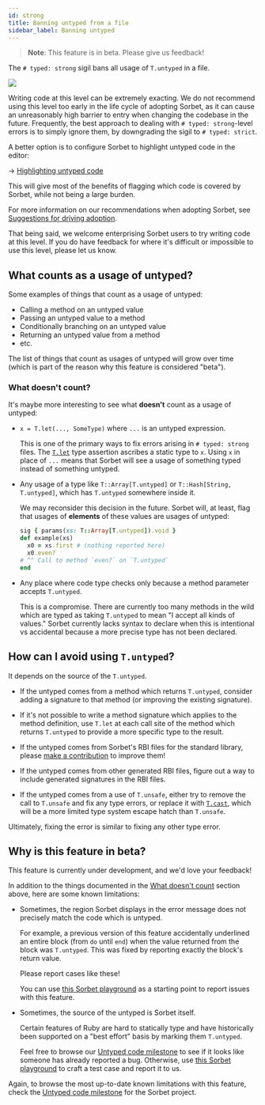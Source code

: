 ```yaml
---
id: strong
title: Banning untyped from a file
sidebar_label: Banning untyped
---
```


> **Note**: This feature is in beta. Please give us feedback!

The `# typed: strong` sigil bans all usage of `T.untyped` in a file.

![](/img/strong.png)

Writing code at this level can be extremely exacting. We do not recommend using this level too early in the life cycle of adopting Sorbet, as it can cause an unreasonably high barrier to entry when changing the codebase in the future. Frequently, the best approach to dealing with `# typed: strong`-level errors is to simply ignore them, by downgrading the sigil to `# typed: strict`.

A better option is to configure Sorbet to highlight untyped code in the editor:

→ [Highlighting untyped code](highlight-untyped.md)

This will give most of the benefits of flagging which code is covered by Sorbet, while not being a large burden.

For more information on our recommendations when adopting Sorbet, see [Suggestions for driving adoption](metrics.md#suggestions-for-driving-adoption).

That being said, we welcome enterprising Sorbet users to try writing code at this level. If you do have feedback for where it's difficult or impossible to use this level, please let us know.

## What counts as a usage of untyped?

Some examples of things that count as a usage of untyped:

- Calling a method on an untyped value
- Passing an untyped value to a method
- Conditionally branching on an untyped value
- Returning an untyped value from a method
- etc.

The list of things that count as usages of untyped will grow over time (which is part of the reason why this feature is considered "beta").

### What doesn't count?

It's maybe more interesting to see what **doesn't** count as a usage of untyped:

- `x = T.let(..., SomeType)` where `...` is an untyped expression.

  This is one of the primary ways to fix errors arising in `# typed: strong` files. The [`T.let`](type-assertions.md) type assertion ascribes a static type to `x`. Using `x` in place of `...` means that Sorbet will see a usage of something typed instead of something untyped.

- Any usage of a type like `T::Array[T.untyped]` or `T::Hash[String, T.untyped]`, which has `T.untyped` somewhere inside it.

  We may reconsider this decision in the future. Sorbet will, at least, flag that usages of **elements** of these values are usages of untyped:

  ```ruby
  sig { params(xs: T::Array[T.untyped]).void }
  def example(xs)
    x0 = xs.first # (nothing reported here)
    x0.even?
  # ^^ Call to method `even?` on `T.untyped`
  end
  ```

- Any place where code type checks only because a method parameter accepts `T.untyped`.

  This is a compromise. There are currently too many methods in the wild which are typed as taking `T.untyped` to mean "I accept all kinds of values." Sorbet currently lacks syntax to declare when this is intentional vs accidental because a more precise type has not been declared.

## How can I avoid using `T.untyped`?

It depends on the source of the `T.untyped`.

- If the untyped comes from a method which returns `T.untyped`, consider adding a signature to that method (or improving the existing signature).

- If it's not possible to write a method signature which applies to the method definition, use `T.let` at each call site of the method which returns `T.untyped` to provide a more specific type to the result.

- If the untyped comes from Sorbet's RBI files for the standard library, please [make a contribution](faq.md#it-looks-like-sorbets-types-for-the-stdlib-are-wrong) to improve them!

- If the untyped comes from other generated RBI files, figure out a way to include generated signatures in the RBI files.

- If the untyped comes from a use of `T.unsafe`, either try to remove the call to `T.unsafe` and fix any type errors, or replace it with [`T.cast`], which will be a more limited type system escape hatch than `T.unsafe`.

Ultimately, fixing the error is similar to fixing any other type error.

[`t.cast`]: type-assertions.md#tcast

## Why is this feature in beta?

This feature is currently under development, and we'd love your feedback!

In addition to the things documented in the [What doesn't count](#what-doesnt-count) section above, here are some known limitations:

- Sometimes, the region Sorbet displays in the error message does not precisely match the code which is untyped.

  For example, a previous version of this feature accidentally underlined an entire block (from `do` until `end`) when the value returned from the block was `T.untyped`. This was fixed by reporting exactly the block's return value.

  Please report cases like these!

  You can use [this Sorbet playground] as a starting point to report issues with this feature.

- Sometimes, the source of the untyped is Sorbet itself.

  Certain features of Ruby are hard to statically type and have historically been supported on a "best effort" basis by marking them `T.untyped`.

  Feel free to browse our [Untyped code milestone] to see if it looks like someone has already reported a bug. Otherwise, use [this Sorbet playground] to craft a test case and report it to us.

Again, to browse the most up-to-date known limitations with this feature, check the [Untyped code milestone] for the Sorbet project.

[this sorbet playground]: https://sorbet.run/#%23%20typed%3A%20strong%0A%23%20To%20report%20an%20issue%2C%20click%20%22Examples%20%E2%98%B0%20%3E%20Create%20issue%20with%20example%22%0A%0AT.unsafe%28nil%29.foo
[this faq entry]: faq#it-looks-like-sorbets-types-for-the-stdlib-are-wrong
[untyped code milestone]: https://github.com/sorbet/sorbet/milestone/20
